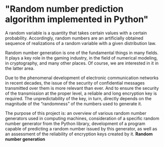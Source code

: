 # "Random number prediction algorithm implemented in Python"
A random variable is a quantity that takes certain values with a certain probability. Accordingly, random numbers are an artificially obtained sequence of realizations of a random variable with a given distribution law.

Random number generation is one of the fundamental things in many fields. It plays a key role in the gaming industry, in the field of numerical modeling, in cryptography, and many other places. Of course, we are interested in it in the latter area.

Due to the phenomenal development of electronic communication networks in recent decades, the issue of the security of confidential messages transmitted over them is more relevant than ever. And to ensure the security of the transmission at the proper level, a reliable and long encryption key is required. The unpredictability of the key, in turn, directly depends on the magnitude of the “randomness” of the numbers used to generate it.

The purpose of this project is: an overview of various random number generators used in computing machines, consideration of a specific random number generator from the Python library, development of a program capable of predicting a random number issued by this generator, as well as an assessment of the reliability of encryption keys created by it.
**Random number generation**

